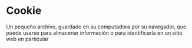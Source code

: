 [Title]: # (Cookie)
[Difficulty]: # (Principiante)
[Order]: # (25)

# Cookie 

Un pequeño archivo, guardado en su computadora por su navegador, que puede usarse para almacenar información o para identificarla en un sitio web en particular